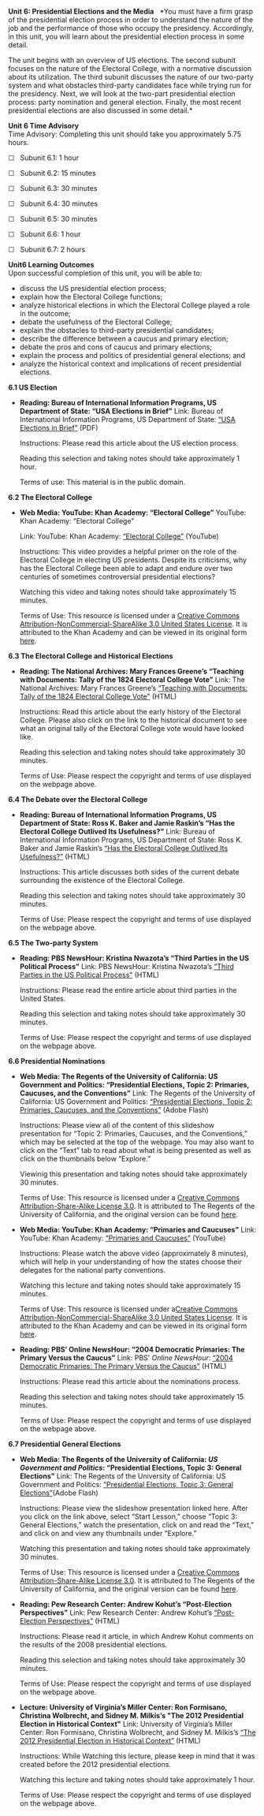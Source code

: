 **Unit 6: Presidential Elections and the Media** <span id="6"></span> 
*You must have a firm grasp of the presidential election process in
order to understand the nature of the job and the performance of those
who occupy the presidency. Accordingly, in this unit, you will learn
about the presidential election process in some detail.  
  
 The unit begins with an overview of US elections. The second subunit
focuses on the nature of the Electoral College, with a normative
discussion about its utilization. The third subunit discusses the nature
of our two-party system and what obstacles third-party candidates face
while trying run for the presidency. Next, we will look at the two-part
presidential election process: party nomination and general election.
Finally, the most recent presidential elections are also discussed in
some detail.*

**Unit 6 Time Advisory**  
Time Advisory: Completing this unit should take you approximately 5.75
hours.  
  
 ☐   Subunit 6.1: 1 hour  
  
 ☐   Subunit 6.2: 15 minutes  
  
 ☐   Subunit 6.3: 30 minutes  
  
 ☐   Subunit 6.4: 30 minutes  
  
 ☐   Subunit 6.5: 30 minutes  
  
 ☐   Subunit 6.6: 1 hour  
  
 ☐   Subunit 6.7: 2 hours

**Unit6 Learning Outcomes**  
Upon successful completion of this unit, you will be able to:
-   discuss the US presidential election process;
-   explain how the Electoral College functions;
-   analyze historical elections in which the Electoral College played a
    role in the outcome;
-   debate the usefulness of the Electoral College;
-   explain the obstacles to third-party presidential candidates;
-   describe the difference between a caucus and primary election;
-   debate the pros and cons of caucus and primary elections;
-   explain the process and politics of presidential general elections;
    and
-   analyze the historical context and implications of recent
    presidential elections.

**6.1 US Election** <span id="6.1"></span> 
-   **Reading: Bureau of International Information Programs, US
    Department of State: “USA Elections in Brief”**
    Link: Bureau of International Information Programs, US Department of
    State: [“USA Elections in
    Brief”](http://www.america.gov/media/pdf/books/0108_elections.pdf#popup)
    (PDF)  
      
     Instructions: Please read this article about the US election
    process.  
      
     Reading this selection and taking notes should take approximately 1
    hour.  
      
     Terms of use: This material is in the public domain.

**6.2 The Electoral College** <span id="6.2"></span> 
-   **Web Media: YouTube: Khan Academy: “Electoral College”**
    YouTube: Khan Academy: “Electoral College”  
      
     Link: YouTube: Khan Academy: [“Electoral
    College”](https://www.youtube.com/watch?v=AtajaVtz-wU) (YouTube)  
      
     Instructions: This video provides a helpful primer on the role of
    the Electoral College in electing US presidents. Despite its
    criticisms, why has the Electoral College been able to adapt and
    endure over two centuries of sometimes controversial presidential
    elections?  
      
     Watching this video and taking notes should take approximately 15
    minutes.  
      
     Terms of Use: This resource is licensed under a [Creative Commons
    Attribution-NonCommercial-ShareAlike 3.0 United States
    License](http://creativecommons.org/licenses/by-nc-sa/3.0/us/). It
    is attributed to the Khan Academy and can be viewed in its original
    form
    [here](https://www.khanacademy.org/humanities/american-civics/v/electoral-college).

**6.3 The Electoral College and Historical Elections** <span
id="6.3"></span> 
-   **Reading: The National Archives: Mary Frances Greene’s “Teaching
    with Documents: Tally of the 1824 Electoral College Vote”**
    Link: The National Archives: Mary Frances Greene’s [“Teaching with
    Documents: Tally of the 1824 Electoral College
    Vote”](http://www.archives.gov/education/lessons/electoral-tally/)
    (HTML)  
      
     Instructions: Read this article about the early history of the
    Electoral College. Please also click on the link to the historical
    document to see what an original tally of the Electoral College vote
    would have looked like.  
      
     Reading this selection and taking notes should take approximately
    30 minutes.  
      
     Terms of Use: Please respect the copyright and terms of use
    displayed on the webpage above.

**6.4 The Debate over the Electoral College** <span id="6.4"></span> 
-   **Reading: Bureau of International Information Programs, US
    Department of State: Ross K. Baker and Jamie Raskin’s “Has the
    Electoral College Outlived Its Usefulness?”**
    Link: Bureau of International Information Programs, US Department of
    State: Ross K. Baker and Jamie Raskin’s [“Has the Electoral College
    Outlived Its
    Usefulness?”](http://www.america.gov/st/elections08-english/2008/April/20080523105932WRybakcuH0.8598596.html)
    (HTML)  
      
     Instructions: This article discusses both sides of the current
    debate surrounding the existence of the Electoral College.  
      
     Reading this selection and taking notes should take approximately
    30 minutes.  
      
     Terms of Use: Please respect the copyright and terms of use
    displayed on the webpage above.

**6.5 The Two-party System** <span id="6.5"></span> 
-   **Reading: PBS NewsHour: Kristina Nwazota’s “Third Parties in the US
    Political Process”**
    Link: PBS NewsHour: Kristina Nwazota’s [“Third Parties in the US
    Political
    Process”](https://web.archive.org/web/20140119021241/http://www.pbs.org/newshour/updates/politics/july-dec04/third_parties.html)
    (HTML)  
      
     Instructions: Please read the entire article about third parties in
    the United States.  
      
     Reading this selection and taking notes should take approximately
    30 minutes.  
      
     Terms of Use: Please respect the copyright and terms of use
    displayed on the webpage above.

**6.6 Presidential Nominations** <span id="6.6"></span> 
-   **Web Media: The Regents of the University of California: US
    Government and Politics: “Presidential Elections, Topic 2:
    Primaries, Caucuses, and the Conventions”**
    Link: The Regents of the University of California: US Government and
    Politics: [“Presidential Elections, Topic 2: Primaries, Caucuses,
    and the
    Conventions”](http://uccpbank.k12hsn.org/courses/AmericanGovernment/course%20files/multimedia/lesson15/lessonp.html)
    (Adobe Flash)  
      
     Instructions: Please view all of the content of this slideshow
    presentation for “Topic 2: Primaries, Caucuses, and the
    Conventions,” which may be selected at the top of the webpage. You
    may also want to click on the “Text” tab to read about what is being
    presented as well as click on the thumbnails below “Explore.”  
      
     Viewinig this presentation and taking notes should take
    approximately 30 minutes.  
      
     Terms of Use: This resource is licensed under a [Creative Commons
    Attribution-Share-Alike License
    3.0](http://creativecommons.org/licenses/by-sa/3.0/). It is
    attributed to The Regents of the University of California, and the
    original version can be found
    [here](http://uccpbank.k12hsn.org/courses/AmericanGovernment/course%20files/multimedia/lesson15/lessonp.html).

-   **Web Media: YouTube: Khan Academy: “Primaries and Caucuses”**
    <span
    id="docs-internal-guid-5f72dc3d-a3e5-db2c-8892-26d0562d05b4">Link:
    YouTube: Khan Academy: </span>[“Primaries and
    Caucuses”](http://www.youtube.com/watch?v=1nXNBd_3UBE&feature=youtu.be)
    (YouTube)  
      
     Instructions: Please watch the above video (approximately 8
    minutes), which will help in your understanding of how the states
    choose their delegates for the national party conventions.  
      
     Watching this lecture and taking notes should take approximately 15
    minutes.  
      
     Terms of Use: This resource is licensed under a[Creative Commons
    Attribution-NonCommercial-ShareAlike 3.0 United States
    License](http://creativecommons.org/licenses/by-nc-sa/3.0/us/). It
    is attributed to the Khan Academy and can be viewed in its original
    form
    [here](http://www.khanacademy.org/humanities/american-civics/v/primaries-and-caucuses).

-   **Reading: PBS’ Online NewsHour: “2004 Democratic Primaries: The
    Primary Versus the Caucus”**
    Link: PBS’ *Online NewsHour*: [“2004 Democratic Primaries: The
    Primary Versus the
    Caucus”](https://web.archive.org/web/20121101134621/http://www.pbs.org/newshour/vote2004/primaries/sr_primary_caucus.html)
    (HTML)  
      
     Instructions: Please read this article about the nominations
    process.  
      
     Reading this selection and taking notes should take approximately
    15 minutes.  
      
     Terms of Use: Please respect the copyright and terms of use
    displayed on the webpage above.

**6.7 Presidential General Elections** <span id="6.7"></span> 
-   **Web Media: The Regents of the University of California: *US
    Government and Politics*: “Presidential Elections, Topic 3: General
    Elections”**
    Link: The Regents of the University of California: US Government and
    Politics: [“Presidential Elections, Topic 3: General
    Elections”](http://uccpbank.k12hsn.org/courses/AmericanGovernment/course%20files/multimedia/lesson15/lessonp.html)(Adobe
    Flash)  
      
     Instructions: Please view the slideshow presentation linked here.
    After you click on the link above, select “Start Lesson,” choose
    “Topic 3: General Elections,” watch the presentation, click on and
    read the “Text,” and click on and view any thumbnails under
    “Explore.”  
      
     Watching this presentation and taking notes should take
    approximately 30 minutes.  
      
     Terms of Use: This resource is licensed under a [Creative Commons
    Attribution-Share-Alike License
    3.0](http://creativecommons.org/licenses/by-sa/3.0/). It is
    attributed to The Regents of the University of California, and the
    original version can be found
    [here](http://uccpbank.k12hsn.org/courses/AmericanGovernment/course%20files/multimedia/lesson15/lessonp.html).

-   **Reading: Pew Research Center: Andrew Kohut’s “Post-Election
    Perspectives”**
    Link: Pew Research Center: Andrew Kohut’s [“Post-Election
    Perspectives”](http://pewresearch.org/pubs/1039/post-election-perspectives)
    (HTML)  
      
     Instructions: Please read it article, in which Andrew Kohut
    comments on the results of the 2008 presidential elections.  
      
     Reading this selection and taking notes should take approximately
    30 minutes.  
      
     Terms of Use: Please respect the copyright and terms of use
    displayed on the webpage above.

-   **Lecture: University of Virginia’s Miller Center: Ron Formisano,
    Christina Wolbrecht, and Sidney M. Milkis’s "The 2012 Presidential
    Election in Historical Context"**
    Link: University of Virginia’s Miller Center: Ron Formisano,
    Christina Wolbrecht, and Sidney M. Milkis’s [“The 2012 Presidential
    Election in Historical
    Context”](http://millercenter.org/scripps/archive/colloquia/detail/6025)
    (HTML)  
      
     Instructions: While Watching this lecture, please keep in mind that
    it was created before the 2012 presidential elections.  
      
     Watching this lecture and taking notes should take approximately 1
    hour.  
      
     Terms of Use: Please respect the copyright and terms of use
    displayed on the webpage above.



